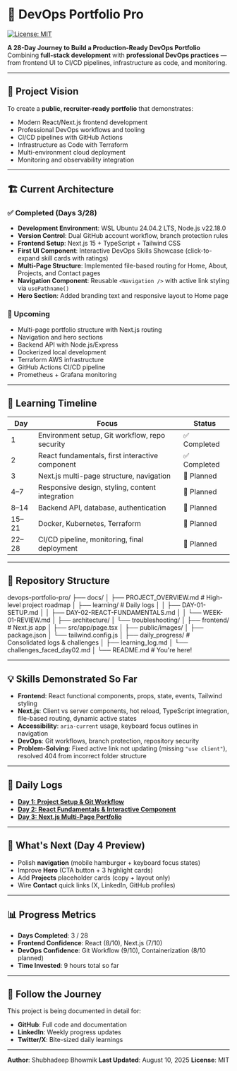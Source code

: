 # 🚀 DevOps Portfolio Pro

[![License: MIT](https://img.shields.io/badge/License-MIT-yellow.svg)](./LICENSE)

**A 28-Day Journey to Build a Production-Ready DevOps Portfolio**
Combining **full-stack development** with **professional DevOps practices** — from frontend UI to CI/CD pipelines, infrastructure as code, and monitoring.

---

## 📌 Project Vision
To create a **public, recruiter-ready portfolio** that demonstrates:
- Modern React/Next.js frontend development
- Professional DevOps workflows and tooling
- CI/CD pipelines with GitHub Actions
- Infrastructure as Code with Terraform
- Multi-environment cloud deployment
- Monitoring and observability integration

---

## 🏗️ Current Architecture

### ✅ Completed (Days 3/28)
- **Development Environment**: WSL Ubuntu 24.04.2 LTS, Node.js v22.18.0
- **Version Control**: Dual GitHub account workflow, branch protection rules
- **Frontend Setup**: Next.js 15 + TypeScript + Tailwind CSS
- **First UI Component**: Interactive DevOps Skills Showcase (click-to-expand skill cards with ratings)
- **Multi-Page Structure**: Implemented file-based routing for Home, About, Projects, and Contact pages
- **Navigation Component**: Reusable `<Navigation />` with active link styling via `usePathname()`
- **Hero Section**: Added branding text and responsive layout to Home page


### 🎯 Upcoming
- Multi-page portfolio structure with Next.js routing
- Navigation and hero sections
- Backend API with Node.js/Express
- Dockerized local development
- Terraform AWS infrastructure
- GitHub Actions CI/CD pipeline
- Prometheus + Grafana monitoring

---

## 📅 Learning Timeline

| Day | Focus | Status |
|-----|-------|--------|
| 1 | Environment setup, Git workflow, repo security | ✅ Completed |
| 2 | React fundamentals, first interactive component | ✅ Completed |
| 3 | Next.js multi-page structure, navigation | 🔄 Planned |
| 4–7 | Responsive design, styling, content integration | 🔄 Planned |
| 8–14 | Backend API, database, authentication | 🔄 Planned |
| 15–21 | Docker, Kubernetes, Terraform | 🔄 Planned |
| 22–28 | CI/CD pipeline, monitoring, final deployment | 🔄 Planned |

---

## 📂 Repository Structure
devops-portfolio-pro/
├── docs/
│ ├── PROJECT_OVERVIEW.md # High-level project roadmap
│ ├── learning/ # Daily logs
│ │ ├── DAY-01-SETUP.md
│ │ ├── DAY-02-REACT-FUNDAMENTALS.md
│ │ └── WEEK-01-REVIEW.md
│ ├── architecture/
│ └── troubleshooting/
│
├── frontend/ # Next.js app
│ ├── src/app/page.tsx
│ ├── public/images/
│ ├── package.json
│ └── tailwind.config.js
│
├── daily_progress/ # Consolidated logs & challenges
│ ├── learning_log.md
│ └── challenges_faced_day02.md
│
└── README.md # You're here!

---

## 💡 Skills Demonstrated So Far
- **Frontend**: React functional components, props, state, events, Tailwind styling
- **Next.js**: Client vs server components, hot reload, TypeScript integration, file-based routing, dynamic active states
- **Accessibility**: `aria-current` usage, keyboard focus outlines in navigation
- **DevOps**: Git workflows, branch protection, repository security
- **Problem-Solving**: Fixed active link not updating (missing `"use client"`), resolved 404 from incorrect folder structure


---

## 📝 Daily Logs
- **[Day 1: Project Setup & Git Workflow](./docs/learning/DAY-01-SETUP.md)**
- **[Day 2: React Fundamentals & Interactive Component](./docs/learning/DAY-02-REACT-FUNDAMENTALS.md)**
- **[Day 3: Next.js Multi-Page Portfolio](./docs/learning/DAY-03-NEXTJS-MULTIPAGE.md)**

---

## 🔮 What's Next (Day 4 Preview)
- Polish **navigation** (mobile hamburger + keyboard focus states)
- Improve **Hero** (CTA button + 3 highlight cards)
- Add **Projects** placeholder cards (copy + layout only)
- Wire **Contact** quick links (X, LinkedIn, GitHub profiles)

---

## 📊 Progress Metrics
- **Days Completed**: 3 / 28
- **Frontend Confidence**: React (8/10), Next.js (7/10)
- **DevOps Confidence**: Git Workflow (9/10), Containerization (8/10 planned)
- **Time Invested**: 9 hours total so far

---

## 📢 Follow the Journey
This project is being documented in detail for:
- **GitHub**: Full code and documentation
- **LinkedIn**: Weekly progress updates
- **Twitter/X**: Bite-sized daily learnings

---

**Author**: Shubhadeep Bhowmik
**Last Updated**: August 10, 2025
**License**: MIT

